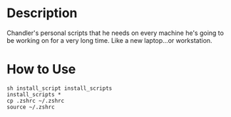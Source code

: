 # Description
Chandler's personal scripts that he needs on every machine he's going to be working on for a very long time. Like a new laptop...or workstation.
# How to Use
```
sh install_script install_scripts
install_scripts *
cp .zshrc ~/.zshrc
source ~/.zshrc
```